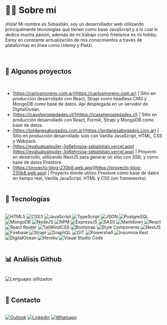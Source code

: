# 👨‍💻 Sobre mí

¡Hola! Mi nombre es Sebastián, soy un desarrollador web utilizando principalmente tecnologías que tienen como base JavaScript y a lo cual le dedico mucha pasión, además de mi trabajo como freelance es mi hobby. Estoy en constante actualización de mis conocmientos a través de plataformas en línea como Udemy y Platzi.  
&nbsp;  
&nbsp;

## 💼 Algunos proyectos

&nbsp;

- [https://carlosmoreno.com.ar](https://carlosmoreno.com.ar) | Sitio en producción desarrollado con React, Strapi como headless CMS y MongoDB como base de datos. Api desplegada en un servidor de DigitalOcean.
- [https://icasshpropiedades.cl/](https://icasshpropiedades.cl) | Sitio en producción desarrollado con React, Formik, Strapi y MongoDB como base de datos.
- [https://jordanesabogados.com.ar](https://jordanesabogados.com.ar) | Sitio en producción desarrollado solo con Vanilla JavaScript, HTML, CSS y Webpack.
- [https://evaluatualquiler-3g6ehnsoa-sebatstian.vercel.app](https://evaluatualquiler-3g6ehnsoa-sebatstian.vercel.app) | _Proyecto en desarrollo_, utilizando NextJS para generar un sitio con SSR, y como base de datos Firestore.
- [https://proyecto-blog-230b8.web.app](https://proyecto-blog-230b8.web.app) | Proyecto donde utilizo Firestore como base de datos en tiempo real, Vanilla JavaScript, HTML y CSS (sin frameworks).
  &nbsp;  
  &nbsp;

## 🚀 Tecnologías

&nbsp;  
![HTML5](https://img.shields.io/badge/HTML5-E34F26?style=for-the-badge&logo=html5&logoColor=white)
![CSS3](https://img.shields.io/badge/CSS3-1572B6?style=for-the-badge&logo=css3&logoColor=white)
![JavaScript](https://img.shields.io/badge/JavaScript-F7DF1E?style=for-the-badge&logo=javascript&logoColor=black)
![TypeScript](https://img.shields.io/badge/TypeScript-007ACC?style=for-the-badge&logo=typescript&logoColor=white)
![JSON](https://img.shields.io/badge/json-5E5C5C?style=for-the-badge&logo=json&logoColor=white)
![PostgreSQL](https://img.shields.io/badge/PostgreSQL-316192?style=for-the-badge&logo=postgresql&logoColor=white)
![MongoDB](https://img.shields.io/badge/MongoDB-4EA94B?style=for-the-badge&logo=mongodb&logoColor=white)
![NodeJS](https://img.shields.io/badge/Node.js-339933?style=for-the-badge&logo=nodedotjs&logoColor=white)
![NPM](https://img.shields.io/badge/npm-CB3837?style=for-the-badge&logo=npm&logoColor=white)
![ExpressJS](https://img.shields.io/badge/Express.js-000000?style=for-the-badge&logo=express&logoColor=white)
![SASS](https://img.shields.io/badge/Sass-CC6699?style=for-the-badge&logo=sass&logoColor=white)
![Markdown](https://img.shields.io/badge/Markdown-000000?style=for-the-badge&logo=markdown&logoColor=white)
![React](https://img.shields.io/badge/React-20232A?style=for-the-badge&logo=react&logoColor=61DAFB)
![React Router](https://img.shields.io/badge/React_Router-CA4245?style=for-the-badge&logo=react-router&logoColor=white)
![TailWindCSS](https://img.shields.io/badge/Tailwind_CSS-38B2AC?style=for-the-badge&logo=tailwind-css&logoColor=white)
![Bootstrap](https://img.shields.io/badge/Bootstrap-563D7C?style=for-the-badge&logo=bootstrap&logoColor=white)
![Style Components](https://img.shields.io/badge/styled--components-DB7093?style=for-the-badge&logo=styled-components&logoColor=white)
![NextJS](https://img.shields.io/badge/next.js-000000?style=for-the-badge&logo=nextdotjs&logoColor=white)
![Firebase](https://img.shields.io/badge/firebase-ffca28?style=for-the-badge&logo=firebase&logoColor=black)
![Strapi](https://img.shields.io/badge/strapi-2e7eea?style=for-the-badge&logo=strapi&logoColor=white)
![GraphQL](https://img.shields.io/badge/GraphQl-E10098?style=for-the-badge&logo=graphql&logoColor=white)
![GIT](https://img.shields.io/badge/Git-F05032?style=for-the-badge&logo=git&logoColor=white)
![Powershell](https://img.shields.io/badge/PowerShell-5391FE?style=for-the-badge&logo=PowerShell&logoColor=white)
![Insomnia Rest](https://img.shields.io/badge/Insomnia-5849be?style=for-the-badge&logo=Insomnia&logoColor=white)
![DigitalOcean](https://img.shields.io/badge/Digital_Ocean-0080FF?style=for-the-badge&logo=DigitalOcean&logoColor=white)
![Heroku](https://img.shields.io/badge/Heroku-430098?style=for-the-badge&logo=heroku&logoColor=white)
![Visual Studio Code](https://img.shields.io/badge/Visual_Studio_Code-0078D4?style=for-the-badge&logo=visual%20studio%20code&logoColor=white)
&nbsp;  
&nbsp;

## 📊 Análisis Github

&nbsp;  
![Lenguajes utilizados](https://github-readme-stats-eight-theta.vercel.app/api/top-langs/?username=sebatstian-web&layout=compact&langs_count=8&theme=algolia&hide_title=true)
&nbsp;  
&nbsp;

## 🤝 Contacto

&nbsp;  
[![Outlook](https://img.shields.io/badge/Microsoft_Outlook-0078D4?style=for-the-badge&logo=microsoft-outlook&logoColor=white)](mailto:sebastian.asm@outlook.com)
[![Linkedin](https://img.shields.io/badge/LinkedIn-0077B5?style=for-the-badge&logo=linkedin&logoColor=white)](https://linkedin.com/in/sebastian-sanchez-miles)
[![Whatsapp](https://img.shields.io/badge/WhatsApp-25D366?style=for-the-badge&logo=whatsapp&logoColor=white)](https://wa.me/541131058047)
